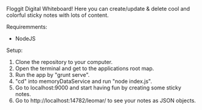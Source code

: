 Floggit Digital Whiteboard!
Here you can create/update & delete cool and colorful sticky notes with lots of content.

Requiremments:
- NodeJS

Setup:
1. Clone the repository to your computer.
2. Open the terminal and get to the applications root map.
3. Run the app by "grunt serve".
4. "cd" into memoryDataService and run "node index.js".
5. Go to localhost:9000 and start having fun by creating some sticky notes.
6. Go to http://localhost:14782/leomar/ to see your notes as JSON objects.


